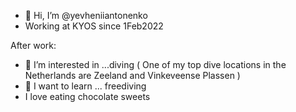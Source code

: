 - 👋 Hi, I’m @yevheniiantonenko
- Working at KYOS since 1Feb2022

After work:
- 👀 I’m interested in ...diving ( One of my top dive locations in the Netherlands are Zeeland and Vinkeveense Plassen )
- 🌱 I want to learn ... freediving
- I love eating chocolate sweets

